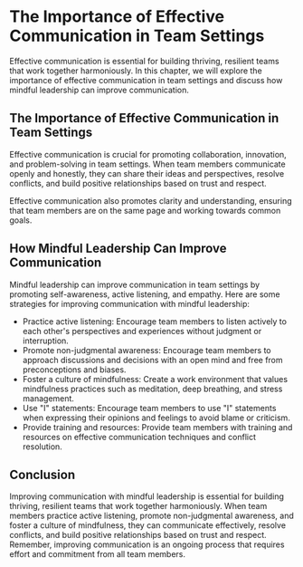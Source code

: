 The Importance of Effective Communication in Team Settings
======================================================================================================================

Effective communication is essential for building thriving, resilient teams that work together harmoniously. In this chapter, we will explore the importance of effective communication in team settings and discuss how mindful leadership can improve communication.

The Importance of Effective Communication in Team Settings
----------------------------------------------------------

Effective communication is crucial for promoting collaboration, innovation, and problem-solving in team settings. When team members communicate openly and honestly, they can share their ideas and perspectives, resolve conflicts, and build positive relationships based on trust and respect.

Effective communication also promotes clarity and understanding, ensuring that team members are on the same page and working towards common goals.

How Mindful Leadership Can Improve Communication
------------------------------------------------

Mindful leadership can improve communication in team settings by promoting self-awareness, active listening, and empathy. Here are some strategies for improving communication with mindful leadership:

* Practice active listening: Encourage team members to listen actively to each other's perspectives and experiences without judgment or interruption.
* Promote non-judgmental awareness: Encourage team members to approach discussions and decisions with an open mind and free from preconceptions and biases.
* Foster a culture of mindfulness: Create a work environment that values mindfulness practices such as meditation, deep breathing, and stress management.
* Use "I" statements: Encourage team members to use "I" statements when expressing their opinions and feelings to avoid blame or criticism.
* Provide training and resources: Provide team members with training and resources on effective communication techniques and conflict resolution.

Conclusion
----------

Improving communication with mindful leadership is essential for building thriving, resilient teams that work together harmoniously. When team members practice active listening, promote non-judgmental awareness, and foster a culture of mindfulness, they can communicate effectively, resolve conflicts, and build positive relationships based on trust and respect. Remember, improving communication is an ongoing process that requires effort and commitment from all team members.
